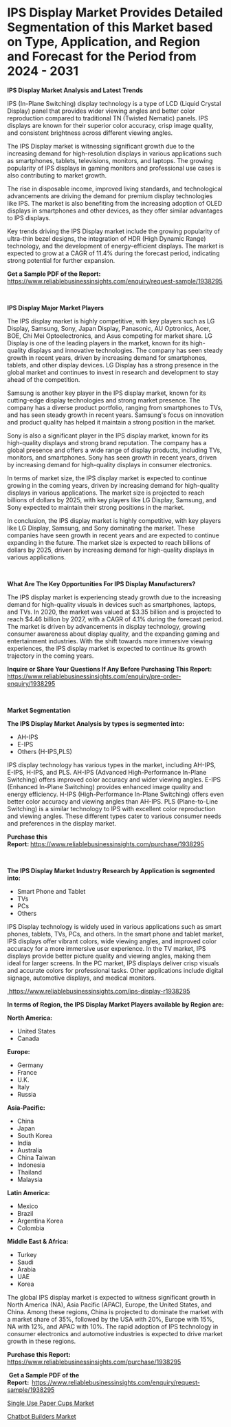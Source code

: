 <p><h1>IPS Display Market Provides Detailed Segmentation of this Market based on Type, Application, and Region and Forecast for the Period from 2024 - 2031</h1></p><p><strong>IPS Display Market Analysis and Latest Trends</strong></p>
<p><p>IPS (In-Plane Switching) display technology is a type of LCD (Liquid Crystal Display) panel that provides wider viewing angles and better color reproduction compared to traditional TN (Twisted Nematic) panels. IPS displays are known for their superior color accuracy, crisp image quality, and consistent brightness across different viewing angles.</p><p>The IPS Display market is witnessing significant growth due to the increasing demand for high-resolution displays in various applications such as smartphones, tablets, televisions, monitors, and laptops. The growing popularity of IPS displays in gaming monitors and professional use cases is also contributing to market growth.</p><p>The rise in disposable income, improved living standards, and technological advancements are driving the demand for premium display technologies like IPS. The market is also benefiting from the increasing adoption of OLED displays in smartphones and other devices, as they offer similar advantages to IPS displays.</p><p>Key trends driving the IPS Display market include the growing popularity of ultra-thin bezel designs, the integration of HDR (High Dynamic Range) technology, and the development of energy-efficient displays. The market is expected to grow at a CAGR of 11.4% during the forecast period, indicating strong potential for further expansion.</p></p>
<p><strong>Get a Sample PDF of the Report:&nbsp;</strong> <a href="https://www.reliablebusinessinsights.com/enquiry/request-sample/1938295">https://www.reliablebusinessinsights.com/enquiry/request-sample/1938295</a></p>
<p>&nbsp;</p>
<p><strong>IPS Display Major Market Players</strong></p>
<p><p>The IPS display market is highly competitive, with key players such as LG Display, Samsung, Sony, Japan Display, Panasonic, AU Optronics, Acer, BOE, Chi Mei Optoelectronics, and Asus competing for market share. LG Display is one of the leading players in the market, known for its high-quality displays and innovative technologies. The company has seen steady growth in recent years, driven by increasing demand for smartphones, tablets, and other display devices. LG Display has a strong presence in the global market and continues to invest in research and development to stay ahead of the competition.</p><p>Samsung is another key player in the IPS display market, known for its cutting-edge display technologies and strong market presence. The company has a diverse product portfolio, ranging from smartphones to TVs, and has seen steady growth in recent years. Samsung's focus on innovation and product quality has helped it maintain a strong position in the market.</p><p>Sony is also a significant player in the IPS display market, known for its high-quality displays and strong brand reputation. The company has a global presence and offers a wide range of display products, including TVs, monitors, and smartphones. Sony has seen growth in recent years, driven by increasing demand for high-quality displays in consumer electronics.</p><p>In terms of market size, the IPS display market is expected to continue growing in the coming years, driven by increasing demand for high-quality displays in various applications. The market size is projected to reach billions of dollars by 2025, with key players like LG Display, Samsung, and Sony expected to maintain their strong positions in the market.</p><p>In conclusion, the IPS display market is highly competitive, with key players like LG Display, Samsung, and Sony dominating the market. These companies have seen growth in recent years and are expected to continue expanding in the future. The market size is expected to reach billions of dollars by 2025, driven by increasing demand for high-quality displays in various applications.</p></p>
<p>&nbsp;</p>
<p><strong>What Are The Key Opportunities For IPS Display Manufacturers?</strong></p>
<p><p>The IPS display market is experiencing steady growth due to the increasing demand for high-quality visuals in devices such as smartphones, laptops, and TVs. In 2020, the market was valued at $3.35 billion and is projected to reach $4.46 billion by 2027, with a CAGR of 4.1% during the forecast period. The market is driven by advancements in display technology, growing consumer awareness about display quality, and the expanding gaming and entertainment industries. With the shift towards more immersive viewing experiences, the IPS display market is expected to continue its growth trajectory in the coming years.</p></p>
<p><strong>Inquire or Share Your Questions If Any Before Purchasing This Report:</strong> <a href="https://www.reliablebusinessinsights.com/enquiry/pre-order-enquiry/1938295">https://www.reliablebusinessinsights.com/enquiry/pre-order-enquiry/1938295</a></p>
<p>&nbsp;</p>
<p><strong>Market Segmentation</strong></p>
<p><strong>The IPS Display Market Analysis by types is segmented into:</strong></p>
<p><ul><li>AH-IPS</li><li>E-IPS</li><li>Others (H-IPS,PLS)</li></ul></p>
<p><p>IPS display technology has various types in the market, including AH-IPS, E-IPS, H-IPS, and PLS. AH-IPS (Advanced High-Performance In-Plane Switching) offers improved color accuracy and wider viewing angles. E-IPS (Enhanced In-Plane Switching) provides enhanced image quality and energy efficiency. H-IPS (High-Performance In-Plane Switching) offers even better color accuracy and viewing angles than AH-IPS. PLS (Plane-to-Line Switching) is a similar technology to IPS with excellent color reproduction and viewing angles. These different types cater to various consumer needs and preferences in the display market.</p></p>
<p><strong>Purchase this Report:&nbsp;</strong><a href="https://www.reliablebusinessinsights.com/purchase/1938295">https://www.reliablebusinessinsights.com/purchase/1938295</a></p>
<p>&nbsp;</p>
<p><strong>The IPS Display Market Industry Research by Application is segmented into:</strong></p>
<p><ul><li>Smart Phone and Tablet</li><li>TVs</li><li>PCs</li><li>Others</li></ul></p>
<p><p>IPS Display technology is widely used in various applications such as smart phones, tablets, TVs, PCs, and others. In the smart phone and tablet market, IPS displays offer vibrant colors, wide viewing angles, and improved color accuracy for a more immersive user experience. In the TV market, IPS displays provide better picture quality and viewing angles, making them ideal for larger screens. In the PC market, IPS displays deliver crisp visuals and accurate colors for professional tasks. Other applications include digital signage, automotive displays, and medical monitors.</p></p>
<p><a href="https://www.reliablebusinessinsights.com/ips-display-r1938295">&nbsp;https://www.reliablebusinessinsights.com/ips-display-r1938295</a></p>
<p><strong>In terms of Region, the IPS Display Market Players available by Region are:</strong></p>
<p>
    <p> <strong> North America: </strong>
        <ul>
            <li>United States</li>
            <li>Canada</li>
        </ul>
        </p> 
    <p> <strong> Europe: </strong>
        <ul>
            <li>Germany</li>
            <li>France</li>
            <li>U.K.</li>
            <li>Italy</li>
            <li>Russia</li>
        </ul>
        </p> 
    <p> <strong> Asia-Pacific: </strong>
        <ul>
            <li>China</li>
            <li>Japan</li>
            <li>South Korea</li>
            <li>India</li>
            <li>Australia</li>
            <li>China Taiwan</li>
            <li>Indonesia</li>
            <li>Thailand</li>
            <li>Malaysia</li>
        </ul>
        </p> 
    <p> <strong> Latin America: </strong>
        <ul>
            <li>Mexico</li>
            <li>Brazil</li>
            <li>Argentina Korea</li>
            <li>Colombia</li>
        </ul>
        </p> 
    <p> <strong> Middle East & Africa: </strong>
        <ul>
            <li>Turkey</li>
            <li>Saudi</li>
            <li>Arabia</li>
            <li>UAE</li>
            <li>Korea</li>
        </ul>
    </p>
    </p>
<p><p>The global IPS display market is expected to witness significant growth in North America (NA), Asia Pacific (APAC), Europe, the United States, and China. Among these regions, China is projected to dominate the market with a market share of 35%, followed by the USA with 20%, Europe with 15%, NA with 12%, and APAC with 10%. The rapid adoption of IPS technology in consumer electronics and automotive industries is expected to drive market growth in these regions.</p></p>
<p><strong>Purchase this Report: </strong><a href="https://www.reliablebusinessinsights.com/purchase/1938295">https://www.reliablebusinessinsights.com/purchase/1938295</a></p>
<p>&nbsp;<strong>Get a Sample PDF of the Report:&nbsp;&nbsp;</strong><a href="https://www.reliablebusinessinsights.com/enquiry/request-sample/1938295">https://www.reliablebusinessinsights.com/enquiry/request-sample/1938295</a></p>
<p><strong></strong></p>
<p><p><a href="https://github.com/eliyamanson4561/Market-Research-Report-List-1/blob/main/single-use-paper-cups-market.md">Single Use Paper Cups Market</a></p><p><a href="https://view.publitas.com/reportprime-1/chatbot-builders-market-trends-focusing-on-chatbot-builders-market-insight-and-forecast-analysis-2024-2031/">Chatbot Builders Market</a></p></p>